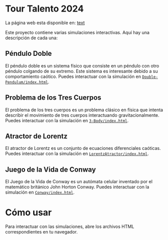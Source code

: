 # Tour Talento 2024

La página web esta disponible en: [text](https://tiranex.github.io/Tour-Talento-2024/)

Este proyecto contiene varias simulaciones interactivas. Aquí hay una descripción de cada una:

## Péndulo Doble

El péndulo doble es un sistema físico que consiste en un péndulo con otro péndulo colgando de su extremo. Este sistema es interesante debido a su comportamiento caótico. Puedes interactuar con la simulación en [`Double-Pendulum/index.html`](command:_github.copilot.openRelativePath?%5B%22Double-Pendulum%2Findex.html%22%5D "Double-Pendulum/index.html").

## Problema de los Tres Cuerpos

El problema de los tres cuerpos es un problema clásico en física que intenta describir el movimiento de tres cuerpos interactuando gravitacionalmente. Puedes interactuar con la simulación en [`3-Body/index.html`](command:_github.copilot.openRelativePath?%5B%223-Body%2Findex.html%22%5D "3-Body/index.html").

## Atractor de Lorentz

El atractor de Lorentz es un conjunto de ecuaciones diferenciales caóticas. Puedes interactuar con la simulación en [`LorentzAtractor/index.html`](command:_github.copilot.openRelativePath?%5B%22LorentzAtractor%2Findex.html%22%5D "LorentzAtractor/index.html").

## Juego de la Vida de Conway

El Juego de la Vida de Conway es un autómata celular inventado por el matemático británico John Horton Conway. Puedes interactuar con la simulación en [`Conway/index.html`](command:_github.copilot.openRelativePath?%5B%22Conway%2Findex.html%22%5D "Conway/index.html").

# Cómo usar

Para interactuar con las simulaciones, abre los archivos HTML correspondientes en tu navegador.